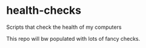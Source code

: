 # health-checks
Scripts that check the health of my computers


This repo will bw populated with lots of fancy checks.

